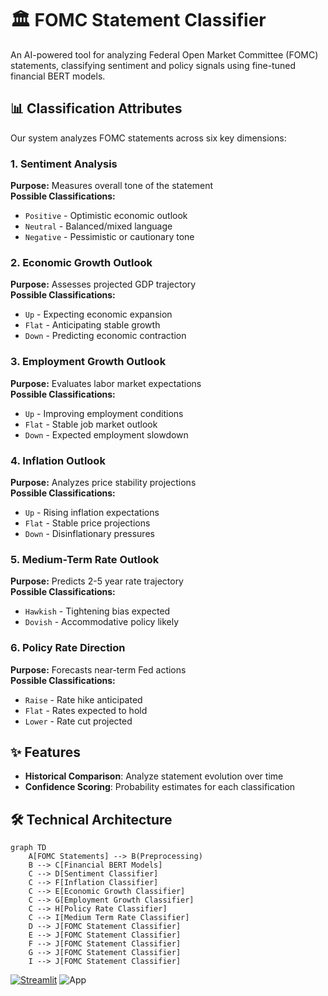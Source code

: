 # 🏛️ FOMC Statement Classifier


An AI-powered tool for analyzing Federal Open Market Committee (FOMC) statements, classifying sentiment and policy signals using fine-tuned financial BERT models.

## 📊 Classification Attributes

Our system analyzes FOMC statements across six key dimensions:

### 1. Sentiment Analysis
**Purpose:** Measures overall tone of the statement  
**Possible Classifications:**
- `Positive` - Optimistic economic outlook
- `Neutral` - Balanced/mixed language
- `Negative` - Pessimistic or cautionary tone

### 2. Economic Growth Outlook
**Purpose:** Assesses projected GDP trajectory  
**Possible Classifications:**
- `Up` - Expecting economic expansion
- `Flat` - Anticipating stable growth
- `Down` - Predicting economic contraction

### 3. Employment Growth Outlook
**Purpose:** Evaluates labor market expectations  
**Possible Classifications:**
- `Up` - Improving employment conditions
- `Flat` - Stable job market outlook
- `Down` - Expected employment slowdown

### 4. Inflation Outlook
**Purpose:** Analyzes price stability projections  
**Possible Classifications:**
- `Up` - Rising inflation expectations
- `Flat` - Stable price projections
- `Down` - Disinflationary pressures

### 5. Medium-Term Rate Outlook
**Purpose:** Predicts 2-5 year rate trajectory  
**Possible Classifications:**
- `Hawkish` - Tightening bias expected
- `Dovish` - Accommodative policy likely

### 6. Policy Rate Direction
**Purpose:** Forecasts near-term Fed actions  
**Possible Classifications:**
- `Raise` - Rate hike anticipated
- `Flat` - Rates expected to hold
- `Lower` - Rate cut projected


## ✨ Features

- **Historical Comparison**: Analyze statement evolution over time
- **Confidence Scoring**: Probability estimates for each classification

## 🛠️ Technical Architecture

```mermaid
graph TD
    A[FOMC Statements] --> B(Preprocessing)
    B --> C[Financial BERT Models]
    C --> D[Sentiment Classifier]
    C --> F[Inflation Classifier]
    C --> E[Economic Growth Classifier]
    C --> G[Employment Growth Classifier]
    C --> H[Policy Rate Classifier]
    C --> I[Medium Term Rate Classifier]
    D --> J[FOMC Statement Classifier]
    E --> J[FOMC Statement Classifier]
    F --> J[FOMC Statement Classifier]
    G --> J[FOMC Statement Classifier]
    I --> J[FOMC Statement Classifier]
```

[![Streamlit](https://img.shields.io/badge/Streamlit-FF4B4B?style=for-the-badge&logo=Streamlit&logoColor=white)](https://fomc-economic-attribute-classifier.streamlit.app/)
![App](https://github.com/user-attachments/assets/7ca0eed7-fc56-4ae9-b2ac-16f0f98b26c5)
